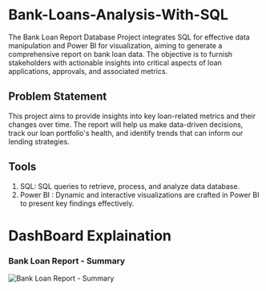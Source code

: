 # Bank-Loans-Analysis-With-SQL

The Bank Loan Report Database Project integrates SQL for effective data manipulation and Power BI for visualization, aiming to generate a comprehensive report on bank loan data. The objective is to furnish stakeholders with actionable insights into critical aspects of loan applications, approvals, and associated metrics.

## Problem Statement
This project aims to provide insights into key loan-related metrics and their changes over time. The report will help us make data-driven decisions, track our loan portfolio's health, and identify trends that can inform our lending strategies.

## Tools 
1. SQL: SQL queries to retrieve, process, and analyze data database.
2. Power BI : Dynamic and interactive visualizations are crafted in Power BI to present key findings effectively.

# DashBoard Explaination

### Bank Loan Report - Summary 

![Bank Loan Report - Summary](https://github.com/Akshay-Angadi/Bank-Loans-Analysis-With-SQL/assets/112554296/2fc105e2-aca5-41a1-b5a1-ea4f64fd9a66)


